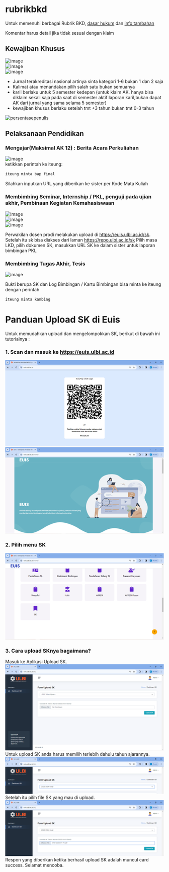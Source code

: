 # rubrikbkd
Untuk memenuhi berbagai Rubrik BKD, [dasar hukum](./kepdirjendikti2021.pdf) dan [info tambahan](./rubrik.pdf)

Komentar harus detail jika tidak sesuai dengan klaim 

## Kewajiban Khusus

![image](https://github.com/repoulbi/rubrikbkd/assets/11188109/70741529-0e34-4b99-8b3c-8f5d68c57f71)  
![image](https://github.com/repoulbi/rubrikbkd/assets/11188109/72d94893-621c-4503-9e79-fb428983dcba)  
![image](https://github.com/repoulbi/rubrikbkd/assets/11188109/d93fe562-4e2f-48de-a991-a89b48a6ba14)  

* Jurnal terakreditasi nasional artinya sinta kategori 1-6 bukan 1 dan 2 saja
* Kalimat atau menandakan pilih salah satu bukan semuanya
* karil berlaku untuk 5 semester kedepan (untuk klaim AK. hanya bisa diklaim sekali saja pada saat di semester aktif laporan karil,bukan dapat AK dari jurnal yang sama selama 5 semester)
* kewajiban khusus berlaku setelah tmt +3 tahun bukan tmt 0-3 tahun

![persentasepenulis](https://github.com/repoulbi/rubrikbkd/assets/11188109/519d351a-8e7e-4b60-8547-4afd1c777b26)

## Pelaksanaan Pendidikan

### Mengajar(Maksimal AK 12) : Berita Acara Perkuliahan

![image](https://github.com/repoulbi/rubrikbkd/assets/11188109/6532e5c4-1e96-4cce-9e4c-d7e7c3109a3d)  
ketikkan perintah ke iteung:
```txt
iteung minta bap final
```
Silahkan inputkan URL yang diberikan ke sister per Kode Mata Kuliah

### Membimbing Seminar, Internship / PKL, penguji pada ujian akhir, Pembinaan Kegiatan Kemahasiswaan

![image](https://github.com/repoulbi/rubrikbkd/assets/11188109/77fce588-2dd1-4216-995f-43f949a33afb)  
![image](https://github.com/repoulbi/rubrikbkd/assets/11188109/eca0d530-7075-46fa-a9fb-6fca7f151757)  
![image](https://github.com/repoulbi/rubrikbkd/assets/11188109/71b4956e-7aab-435c-a77f-606c1ac94bc1)

Perwakilan dosen prodi melakukan upload di https://euis.ulbi.ac.id/sk. Setelah itu sk bisa diakses dari laman https://repo.ulbi.ac.id/sk 
Pilih masa LKD, pilih dokumen SK, masukkan URL SK ke dalam sister untuk laporan bimbingan PKL

### Membimbing Tugas Akhir, Tesis

![image](https://github.com/repoulbi/rubrikbkd/assets/11188109/6780f469-8599-4b36-a336-969f346fd8b3)  

Bukti berupa SK dan Log Bimbingan / Kartu Bimbingan bisa minta ke iteung dengan perintah
```txt
iteung minta kambing
```

# Panduan Upload SK di Euis
Untuk memudahkan upload dan mengelompokkan SK, berikut di bawah ini tutorialnya :

### 1. Scan dan masuk ke https://euis.ulbi.ac.id
![Login Euis](assets/1.PNG)
![Masuk Euis](assets/2.PNG)

### 2. Pilih menu SK
![Menu SK](assets/3.PNG)

### 3. Cara upload SKnya bagaimana?
Masuk ke Aplikasi Upload SK.
![Masuk ke SK](assets/4.PNG)
Untuk upload SK anda harus memilih terlebih dahulu tahun ajarannya.
![Memilih Tahun Ajaran](assets/5.PNG)
Setelah itu pilih file SK yang mau di upload.
![Pilih File SK](assets/6.PNG)
Respon yang diberikan ketika berhasil upload SK adalah muncul card success. Selamat mencoba.
